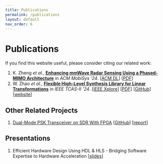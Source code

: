 ```yaml
---
title: Publications
permalink: /publications
layout: default
nav_order: 6
---
```


# Publications
If you find this website useful, please consider citing our related work:

1. K. Zheng *et al.*, [**Enhancing mmWave Radar Sensing Using a Phased-MIMO Architecture**](https://dl.acm.org/doi/10.1145/3643832.3661865) in *ACM MobiSys ’24*.
[[ACM DL](https://dl.acm.org/doi/10.1145/3643832.3661865)] [[PDF](https://dl.acm.org/doi/pdf/10.1145/3643832.3661865)]
2. W. Zhao *et al.*, [**Flexible High-Level Synthesis Library for Linear Transformations**](https://ieeexplore.ieee.org/document/10437992) in *IEEE TCAS-II ’24*.
[[IEEE Xplore](https://ieeexplore.ieee.org/document/10437992)] [[PDF](https://wqzhao.org/assets/zhao2024flexible.pdf)] [[GitHub](https://github.com/autohdw/flames)] [[website](https://flames.autohdw.com)]

## Other Related Projects
1. [Dual-Mode PSK Transceiver on SDR With FPGA](https://wqzhao.org/projects/sdr-psk-fpga) [[GitHub](https://github.com/Teddy-van-Jerry/sdr-psk-fpga)] [[report](https://go.wqzhao.org/sdr-psk-fpga)]

## Presentations
1. Efficient Hardware Design Using HDL & HLS - Bridging Software Expertise to Hardware Acceleration [[slides](https://wqzhao.org/assets/HDL_HLS_slides_20250510.pdf)]
